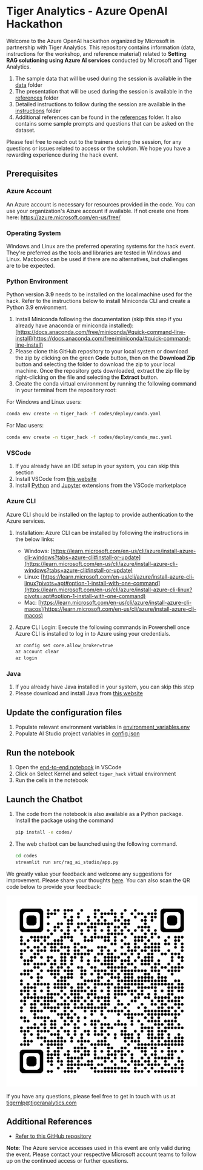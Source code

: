 # Tiger Analytics - Azure OpenAI Hackathon

Welcome to the Azure OpenAI hackathon organized by Microsoft in partnership with Tiger Analytics. This repository contains information (data, instructions for the workshop, and reference material) related to **Setting RAG solutioning using Azure AI services** conducted by Microsoft and Tiger Analytics.

1. The sample data that will be used during the session is available in the [data](data) folder
2. The presentation that will be used during the session is available in the [references](references/TA_presentation.pdf) folder
3. Detailed instructions to follow during the session are available in the [instructions](instructions/ms_hack_steps_ai_studio.pdf) folder
4. Additional references can be found in the [references](references) folder. It also contains some sample prompts and questions that can be asked on the dataset.

Please feel free to reach out to the trainers during the session, for any questions or issues related to access or the
solution. We hope you have a rewarding experience during the hack event.

## Prerequisites

### Azure Account

An Azure account is necessary for resources provided in the code. You can use your organization's Azure account if available. If not create one from here: <https://azure.microsoft.com/en-us/free/>

### Operating System

Windows and Linux are the preferred operating systems for the hack event. They're preferred as the tools and libraries are tested in Windows and Linux. Macbooks can be used if there are no alternatives, but challenges are to be expected.

### Python Environment

Python version **3.9** needs to be installed on the local machine used for the hack. Refer to the instructions below to install Miniconda CLI and create a Python 3.9 environment.

1. Install Miniconda following the documentation (skip this step if you already have anaconda or miniconda installed): [https://docs.anaconda.com/free/miniconda/#quick-command-line-install](https://docs.anaconda.com/free/miniconda/#quick-command-line-install)
2. Please clone this GitHub repository to your local system or download the zip by clicking on the green **Code** button, then on the **Download Zip** button and selecting the folder to download the zip to your local machine. Once the repository gets downloaded, extract the zip file by right-clicking on the file and selecting the **Extract** button.
3. Create the conda virtual environment by running the following command in your terminal from the repository root:

For Windows and Linux users:

```bash
conda env create -n tiger_hack -f codes/deploy/conda.yaml
```

For Mac users:

```bash
conda env create -n tiger_hack -f codes/deploy/conda_mac.yaml
```

### VSCode

1. If you already have an IDE setup in your system, you can skip this section
2. Install VSCode from [this website](https://code.visualstudio.com/download)
3. Install [Python](https://marketplace.visualstudio.com/items?itemName=ms-python.python) and [Jupyter](https://marketplace.visualstudio.com/items?itemName=ms-toolsai.jupyter) extensions from the VSCode marketplace

### Azure CLI

Azure CLI should be installed on the laptop to provide authentication to the Azure services.

1. Installation:
   Azure CLI can be installed by following the instructions in the below links:

   * Windows: [https://learn.microsoft.com/en-us/cli/azure/install-azure-cli-windows?tabs=azure-cli#install-or-update](https://learn.microsoft.com/en-us/cli/azure/install-azure-cli-windows?tabs=azure-cli#install-or-update)
   * Linux: [https://learn.microsoft.com/en-us/cli/azure/install-azure-cli-linux?pivots=apt#option-1-install-with-one-command](https://learn.microsoft.com/en-us/cli/azure/install-azure-cli-linux?pivots=apt#option-1-install-with-one-command)
   * Mac: [https://learn.microsoft.com/en-us/cli/azure/install-azure-cli-macos](https://learn.microsoft.com/en-us/cli/azure/install-azure-cli-macos)
2. Azure CLI Login:
   Execute the following commands in Powershell once Azure CLI is installed to log in to Azure using your credentials.

   ```bash
   az config set core.allow_broker=true
   az account clear
   az login
   ```

### Java

1. If you already have Java installed in your system, you can skip this step
2. Please download and install Java from [this website](https://www.java.com/en/download/manual.jsp)

## Update the configuration files

1. Populate relevant environment variables in [environment_variables.env](codes/configs/environment_variables.env)
2. Populate AI Studio project variables in [config.json](codes/config.json)

## Run the notebook

1. Open the [end-to-end notebook](codes/notebooks/end_to_end.ipynb) in VSCode
2. Click on Select Kernel and select `tiger_hack` virtual environment
3. Run the cells in the notebook

## Launch the Chatbot

1. The code from the notebook is also available as a Python package. Install the package using the command

   ``` bash
   pip install -e codes/
   ```

2. The web chatbot can be launched using the following command.

   ``` bash
   cd codes
   streamlit run src/rag_ai_studio/app.py
   ```

We greatly value your feedback and welcome any suggestions for improvement. Please share your thoughts [here](https://forms.office.com/r/058CMXnXu6). You can also scan the QR code below to provide your feedback:

[![feedback form](codes/images/README/feedback.png "Feedback form")](https://forms.office.com/r/058CMXnXu6)

If you have any questions, please feel free to get in touch with us at <tigernlp@tigeranalytics.com>

## Additional References

* [Refer to this GitHub repository](https://github.com/Azure/aistudio-copilot-sample)

**Note**: The Azure service accesses used in this event are only valid during the event. Please contact your respective Microsoft account teams to follow up on the continued access or further questions.
